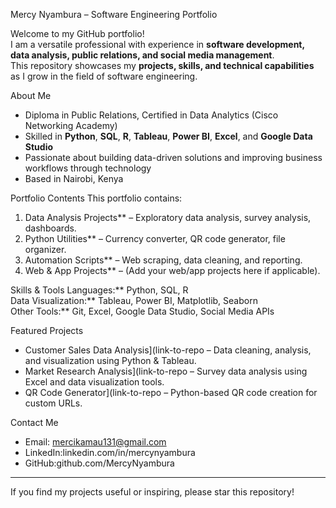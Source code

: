 Mercy Nyambura – Software Engineering Portfolio

Welcome to my GitHub portfolio!  
I am a versatile professional with experience in **software development, data analysis, public relations, and social media management**.  
This repository showcases my **projects, skills, and technical capabilities** as I grow in the field of software engineering.



About Me
- Diploma in Public Relations, Certified in Data Analytics (Cisco Networking Academy)
- Skilled in **Python**, **SQL**, **R**, **Tableau**, **Power BI**, **Excel**, and **Google Data Studio**
- Passionate about building data-driven solutions and improving business workflows through technology
- Based in Nairobi, Kenya



Portfolio Contents
This portfolio contains:
1. Data Analysis Projects** – Exploratory data analysis, survey analysis, dashboards.
2. Python Utilities** – Currency converter, QR code generator, file organizer.
3. Automation Scripts** – Web scraping, data cleaning, and reporting.
4. Web & App Projects** – (Add your web/app projects here if applicable).



Skills & Tools
Languages:** Python, SQL, R  
Data Visualization:** Tableau, Power BI, Matplotlib, Seaborn  
Other Tools:** Git, Excel, Google Data Studio, Social Media APIs



Featured Projects
- Customer Sales Data Analysis](link-to-repo – Data cleaning, analysis, and visualization using Python & Tableau.
- Market Research Analysis](link-to-repo – Survey data analysis using Excel and data visualization tools.
- QR Code Generator](link-to-repo – Python-based QR code creation for custom URLs.


 Contact Me
- Email: mercikamau131@gmail.com  
- LinkedIn:linkedin.com/in/mercynyambura 
- GitHub:github.com/MercyNyambura 

---

If you find my projects useful or inspiring, please star this repository!
